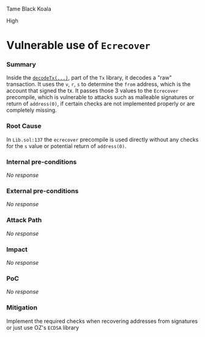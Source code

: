 Tame Black Koala

High

# Vulnerable use of `Ecrecover`

### Summary

Inside the [`decodeTx(...)`](https://github.com/sherlock-audit/2024-10-gamma-rewarder/blob/main/GammaRewarder/contracts/brevis/lib/Lib.sol#L137), part of the `Tx` library, it decodes a "raw" transaction. It uses the `v`, `r`, `s` to determine the `from` address, which is the account that signed the tx. It passes those 3 values to the `Ecrecover` precompile, which is vulnerable to attacks such as malleable signatures or return of `address(0)`, if certain checks are not implemented properly or are completely missing.

### Root Cause

In `Lib.sol:137` the `ecrecover` precompile is used directly without any checks for the `s` value or potential return of `address(0)`.

### Internal pre-conditions

_No response_

### External pre-conditions

_No response_

### Attack Path

_No response_

### Impact

_No response_

### PoC

_No response_

### Mitigation

Implement the required checks when recovering addresses from signatures or just use OZ's `ECDSA` library